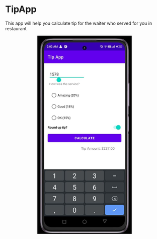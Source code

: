 # TipApp
This app will help you calculate tip for the waiter who served for you in restaurant
<p align = "center">
<img src = "app/src/main/res/drawable/tipShot.jpg" width="300">
</p>

